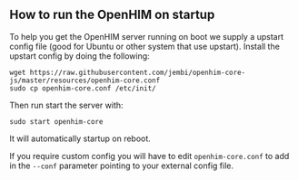 How to run the OpenHIM on startup
---------------------------------

To help you get the OpenHIM server running on boot we supply a upstart config file (good for Ubuntu or other system that use upstart). Install the upstart config by doing the following:

```
wget https://raw.githubusercontent.com/jembi/openhim-core-js/master/resources/openhim-core.conf
sudo cp openhim-core.conf /etc/init/
```

Then run start the server with:

`sudo start openhim-core`

It will automatically startup on reboot.

If you require custom config you will have to edit `openhim-core.conf` to add in the `--conf` parameter pointing to your external config file.